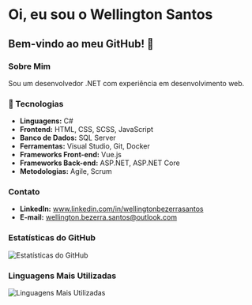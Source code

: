 # Oi, eu sou o Wellington Santos

## Bem-vindo ao meu GitHub! 👋

### Sobre Mim
Sou um desenvolvedor .NET com experiência em desenvolvimento web.

### 🚀 Tecnologias
- **Linguagens:** C#
- **Frontend:** HTML, CSS, SCSS, JavaScript
- **Banco de Dados:** SQL Server
- **Ferramentas:** Visual Studio, Git, Docker
- **Frameworks Front-end:** Vue.js
- **Frameworks Back-end:** ASP.NET, ASP.NET Core
- **Metodologias:** Agile, Scrum


### Contato
- **LinkedIn:** www.linkedin.com/in/wellingtonbezerrasantos
- **E-mail:** wellington.bezerra.santos@outlook.com

### Estatísticas do GitHub
![Estatísticas do GitHub](https://github-readme-stats.vercel.app/api?username=wsantos-dev&show_icons=true&count_private=true&hide=contribs)

### Linguagens Mais Utilizadas
![Linguagens Mais Utilizadas](https://github-readme-stats.vercel.app/api/top-langs/?username=wsantos-dev&layout=compact)

